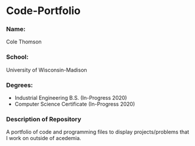 # Code-Portfolio

### Name:
Cole Thomson

### School:
University of Wisconsin-Madison 

### Degrees:
* Industrial Engineering B.S. (In-Progress 2020)
* Computer Science Certificate (In-Progress 2020)

### Description of Repository
A portfolio of code and programming files to display projects/problems that I work on outside of acedemia.
